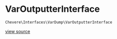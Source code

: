 # VarOutputterInterface

`Chevere\Interfaces\VarDump\VarOutputterInterface`

[view source](https://github.com/chevere/chevere/blob/master/interfaces/VarDump/VarOutputterInterface.php)

